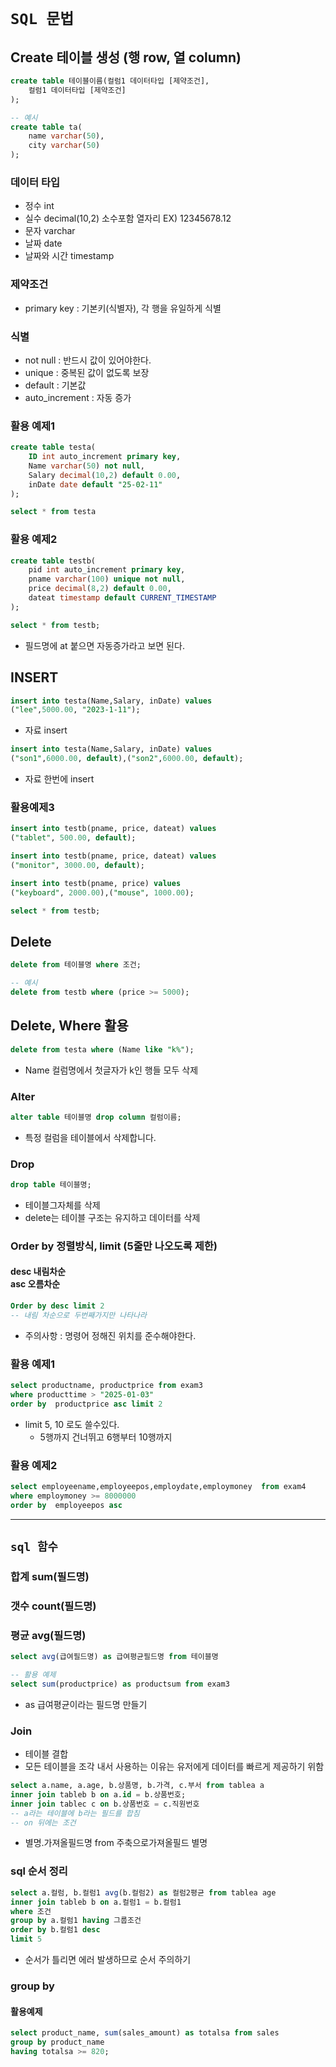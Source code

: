 # `SQL 문법`

## Create 테이블 생성 (행 row, 열 column)

```sql
create table 테이블이름(컬럼1 데이터타입 [제약조건],
    컬럼1 데이터타입 [제약조건]
);

-- 예시
create table ta(
    name varchar(50),
    city varchar(50)
);

```

### 데이터 타입

- 정수 int
- 실수 decimal(10,2) 소수포함 열자리 EX) 12345678.12
- 문자 varchar
- 날짜 date
- 날짜와 시간 timestamp

### 제약조건

- primary key : 기본키(식별자), 각 행을 유일하게 식별

### 식별

- not null : 반드시 값이 있어야한다.
- unique : 중복된 값이 없도록 보장
- default : 기본값
- auto_increment : 자동 증가

### 활용 예제1

```sql
create table testa(
	ID int auto_increment primary key,
	Name varchar(50) not null,
	Salary decimal(10,2) default 0.00,
	inDate date default "25-02-11"
);

select * from testa

```

### 활용 예제2

```sql
create table testb(
	pid int auto_increment primary key,
	pname varchar(100) unique not null,
	price decimal(8,2) default 0.00,
	dateat timestamp default CURRENT_TIMESTAMP
);

select * from testb;
```

- 필드명에 at 붙으면 자동증가라고 보면 된다.

## INSERT

```sql
insert into testa(Name,Salary, inDate) values
("lee",5000.00, "2023-1-11");
```

- 자료 insert

```sql
insert into testa(Name,Salary, inDate) values
("son1",6000.00, default),("son2",6000.00, default);
```

- 자료 한번에 insert

### 활용예제3

```sql
insert into testb(pname, price, dateat) values
("tablet", 500.00, default);

insert into testb(pname, price, dateat) values
("monitor", 3000.00, default);

insert into testb(pname, price) values
("keyboard", 2000.00),("mouse", 1000.00);

select * from testb;
```

## Delete

```sql
delete from 테이블명 where 조건;

-- 예시
delete from testb where (price >= 5000);
```

## Delete, Where 활용

```sql
delete from testa where (Name like "k%");
```

- Name 컬럼명에서 첫글자가 k인 행들 모두 삭제

### Alter

```sql
alter table 테이블명 drop column 컬럼이름;
```

- 특정 컬럼을 테이블에서 삭제합니다.

### Drop

```sql
drop table 테이블명;
```

- 테이블그자체를 삭제
- delete는 테이블 구조는 유지하고 데이터를 삭제

### Order by 정렬방식, limit (5줄만 나오도록 제한)

#### desc 내림차순 <br>asc 오름차순

```sql
Order by desc limit 2
-- 내림 차순으로 두번째가지만 나타나라
```

- 주의사항 : 명령어 정해진 위치를 준수해야한다.

### 활용 예제1

```sql
select productname, productprice from exam3
where producttime > "2025-01-03"
order by  productprice asc limit 2
```

- limit 5, 10 로도 쓸수있다.
  - 5행까지 건너뛰고 6행부터 10행까지

### 활용 예제2

```sql
select employeename,employeepos,employdate,employmoney  from exam4
where employmoney >= 8000000
order by  employeepos asc
```

---

## `sql 함수`

### 합계 sum(필드명)

### 갯수 count(필드명)

### 평균 avg(필드명)

```sql
select avg(급여필드명) as 급여평균필드명 from 테이블명

-- 활용 예제
select sum(productprice) as productsum from exam3
```

- as 급여평균이라는 필드명 만들기

### Join

- 테이블 결합
- 모든 테이블을 조각 내서 사용하는 이유는 유저에게 데이터를 빠르게 제공하기 위함

```sql
select a.name, a.age, b.상품명, b.가격, c.부서 from tablea a
inner join tableb b on a.id = b.상품번호;
inner join tablec c on b.상품번호 = c.직원번호
-- a라는 테이블에 b라는 필드를 합침
-- on 뒤에는 조건
```

- 별명.가져올필드명 from 주축으로가져올필드 별명

### sql 순서 정리

```sql
select a.컬럼, b.컬럼1 avg(b.컬럼2) as 컬럼2평균 from tablea age
inner join tableb b on a.컬럼1 = b.컬럼1
where 조건
group by a.컬럼1 having 그룹조건
order by b.컬럼1 desc
limit 5
```

- 순서가 틀리면 에러 발생하므로 순서 주의하기

### group by

#### 활용예제

```sql
select product_name, sum(sales_amount) as totalsa from sales
group by product_name
having totalsa >= 820;
```
